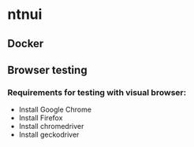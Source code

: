 # ntnui

## Docker

## Browser testing

### Requirements for testing with visual browser:

* Install Google Chrome
* Install Firefox
* Install chromedriver
* Install geckodriver
